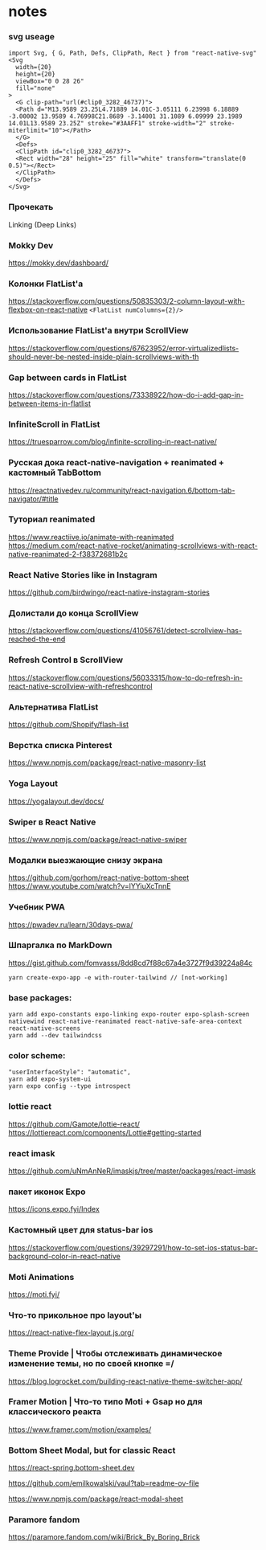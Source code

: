 # notes


### svg useage
```
import Svg, { G, Path, Defs, ClipPath, Rect } from "react-native-svg"
<Svg
  width={20}
  height={20}
  viewBox="0 0 28 26"
  fill="none"
>
  <G clip-path="url(#clip0_3282_46737)">
  <Path d="M13.9589 23.25L4.71889 14.01C-3.05111 6.23998 6.18889 -3.00002 13.9589 4.76998C21.8689 -3.14001 31.1089 6.09999 23.1989 14.01L13.9589 23.25Z" stroke="#3AAFF1" stroke-width="2" stroke-miterlimit="10"></Path>
  </G>
  <Defs>
  <ClipPath id="clip0_3282_46737">
  <Rect width="28" height="25" fill="white" transform="translate(0 0.5)"></Rect>
  </ClipPath>
  </Defs>
</Svg>
```


### Прочекать
Linking (Deep Links)


### Mokky Dev
https://mokky.dev/dashboard/


### Колонки FlatList'a
https://stackoverflow.com/questions/50835303/2-column-layout-with-flexbox-on-react-native
```<FlatList numColumns={2}/>```


### Использование FlatList'а внутри ScrollView
https://stackoverflow.com/questions/67623952/error-virtualizedlists-should-never-be-nested-inside-plain-scrollviews-with-th


### Gap between cards in FlatList
https://stackoverflow.com/questions/73338922/how-do-i-add-gap-in-between-items-in-flatlist


### InfiniteScroll in FlatList
https://truesparrow.com/blog/infinite-scrolling-in-react-native/


### Русская дока react-native-navigation + reanimated + кастомный TabBottom
https://reactnativedev.ru/community/react-navigation.6/bottom-tab-navigator/#title


### Туториал reanimated
https://www.reactiive.io/animate-with-reanimated
https://medium.com/react-native-rocket/animating-scrollviews-with-react-native-reanimated-2-f38372681b2c


### React Native Stories like in Instagram
https://github.com/birdwingo/react-native-instagram-stories


### Долистали до конца ScrollView 
https://stackoverflow.com/questions/41056761/detect-scrollview-has-reached-the-end


### Refresh Control в ScrollView
https://stackoverflow.com/questions/56033315/how-to-do-refresh-in-react-native-scrollview-with-refreshcontrol


### Альтернатива FlatList
https://github.com/Shopify/flash-list


### Верстка списка Pinterest
https://www.npmjs.com/package/react-native-masonry-list


### Yoga Layout 
https://yogalayout.dev/docs/


### Swiper в React Native
https://www.npmjs.com/package/react-native-swiper


### Модалки выезжающие снизу экрана
https://github.com/gorhom/react-native-bottom-sheet
https://www.youtube.com/watch?v=lYYiuXcTnnE


### Учебник PWA
https://pwadev.ru/learn/30days-pwa/


### Шпаргалка по MarkDown
https://gist.github.com/fomvasss/8dd8cd7f88c67a4e3727f9d39224a84c

```yarn create-expo-app -e with-router-tailwind // [not-working]```


### base packages:
```
yarn add expo-constants expo-linking expo-router expo-splash-screen nativewind react-native-reanimated react-native-safe-area-context react-native-screens
yarn add --dev tailwindcss
```


### color scheme:
```
"userInterfaceStyle": "automatic",
yarn add expo-system-ui
yarn expo config --type introspect
```


### lottie react 
https://github.com/Gamote/lottie-react/
https://lottiereact.com/components/Lottie#getting-started 


### react imask
https://github.com/uNmAnNeR/imaskjs/tree/master/packages/react-imask 


### пакет иконок Expo
https://icons.expo.fyi/Index


### Кастомный цвет для status-bar ios
https://stackoverflow.com/questions/39297291/how-to-set-ios-status-bar-background-color-in-react-native


### Moti Animations
https://moti.fyi/


### Что-то прикольное про layout'ы 
https://react-native-flex-layout.js.org/


### Theme Provide | Чтобы отслеживать динамическое изменение темы, но по своей кнопке =/
https://blog.logrocket.com/building-react-native-theme-switcher-app/


### Framer Motion | Что-то типо Moti + Gsap но для классического реакта
https://www.framer.com/motion/examples/


### Bottom Sheet Modal, but for classic React
https://react-spring.bottom-sheet.dev

https://github.com/emilkowalski/vaul?tab=readme-ov-file

https://www.npmjs.com/package/react-modal-sheet

### Paramore fandom
https://paramore.fandom.com/wiki/Brick_By_Boring_Brick
